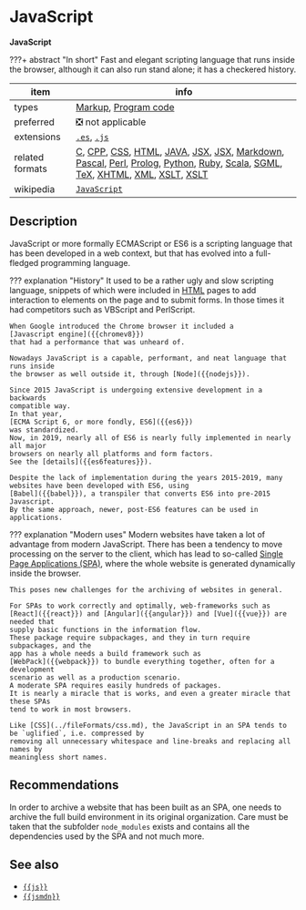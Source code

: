 

# JavaScript

**JavaScript**

???+ abstract "In short"
    Fast and elegant scripting language that runs inside the browser, although it can also run stand alone; it has a checkered history.

item | info
--- | ---
types | [Markup](../dataTypes/markup.md), [Program code](../dataTypes/programCode.md)
preferred | ❎ not applicable
extensions | [`.es`](../extensions/es.md), [`.js`](../extensions/js.md)
related formats | [C](../fileFormats/c.md), [CPP](../fileFormats/cpp.md), [CSS](../fileFormats/css.md), [HTML](../fileFormats/html.md), [JAVA](../fileFormats/java.md), [JSX](../fileFormats/jsx.md), [JSX](../fileFormats/jsx.md), [Markdown](../fileFormats/markdown.md), [Pascal](../fileFormats/pascal.md), [Perl](../fileFormats/perl.md), [Prolog](../fileFormats/prolog.md), [Python](../fileFormats/python.md), [Ruby](../fileFormats/ruby.md), [Scala](../fileFormats/scala.md), [SGML](../fileFormats/sgml.md), [TeX](../fileFormats/tex.md), [XHTML](../fileFormats/xhtml.md), [XML](../fileFormats/xml.md), [XSLT](../fileFormats/xslt.md), [XSLT](../fileFormats/xslt.md)
wikipedia | [`JavaScript`]({{wikipedia}}/JavaScript)

## Description

JavaScript or more formally ECMAScript or ES6 is a scripting language that has
been developed in a web context, but that has evolved into a full-fledged
programming language.

??? explanation "History"
    It used to be a rather ugly and slow scripting language, snippets of which
    were included in [HTML](../fileFormats/html.md) pages to add interaction to elements on the page and
    to submit forms. 
    In those times it had competitors such as VBScript and PerlScript.

    When Google introduced the Chrome browser it included a
    [Javascript engine]({{chromev8}}) 
    that had a performance that was unheard of.

    Nowadays JavaScript is a capable, performant, and neat language that runs inside
    the browser as well outside it, through [Node]({{nodejs}}).

    Since 2015 JavaScript is undergoing extensive development in a backwards
    compatible way.
    In that year, 
    [ECMA Script 6, or more fondly, ES6]({{es6}})
    was standardized.
    Now, in 2019, nearly all of ES6 is nearly fully implemented in nearly all major
    browsers on nearly all platforms and form factors.
    See the [details]({{es6features}}).

    Despite the lack of implementation during the years 2015-2019, many
    websites have been developed with ES6, using 
    [Babel]({{babel}}), a transpiler that converts ES6 into pre-2015 Javascript.
    By the same approach, newer, post-ES6 features can be used in applications.

??? explanation "Modern uses"
    Modern websites have taken a lot of advantage from modern JavaScript.
    There has been a tendency to move processing on the server to the client,
    which has lead to so-called 
    [Single Page Applications (SPA)](Single-page_application),
    where the whole website is generated dynamically inside the browser.

    This poses new challenges for the archiving of websites in general.

    For SPAs to work correctly and optimally, web-frameworks such as
    [React]({{react}}) and [Angular]({{angular}}) and [Vue]({{vue}}) are needed that 
    supply basic functions in the information flow.
    These package require subpackages, and they in turn require subpackages, and the
    app has a whole needs a build framework such as 
    [WebPack]({{webpack}}) to bundle everything together, often for a development
    scenario as well as a production scenario.
    A moderate SPA requires easily hundreds of packages.
    It is nearly a miracle that is works, and even a greater miracle that these SPAs
    tend to work in most browsers.

    Like [CSS](../fileFormats/css.md), the JavaScript in an SPA tends to be `uglified`, i.e. compressed by
    removing all unnecessary whitespace and line-breaks and replacing all names by
    meaningless short names.

## Recommendations

In order to archive a website that has been built as an SPA, one needs to
archive the full build environment in its original organization.
Care must be taken that the subfolder `node_modules` exists and contains
all the dependencies used by the SPA and not much more.


## See also
*   [`{{js}}`]({{js}})
*   [`{{jsmdn}}`]({{jsmdn}})



